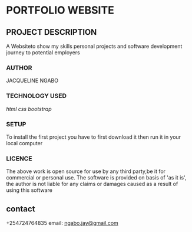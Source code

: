# PORTFOLIO WEBSITE
## PROJECT DESCRIPTION
A Websiteto show my skills personal projects and software development journey to potential employers

### AUTHOR
JACQUELINE NGABO

### TECHNOLOGY USED
*html*
*css*
*bootstrap*

### SETUP
To install the first project you have to first download it then run it in your local computer


### LICENCE
The above work is open source for use by any third party,be it for commercial or personal use.
The software is provided on basis of 'as it is', the author is not liable for any claims or damages caused as a result of using this software

## contact
+254724764835
email: ngabo.jay@gmail.com

